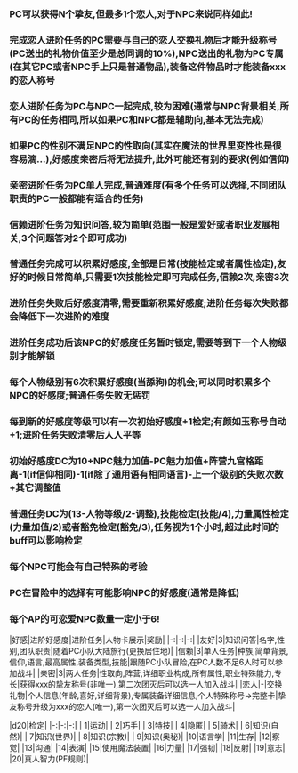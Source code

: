 ### PC可以获得N个挚友,但最多1个恋人,对于NPC来说同样如此! ###  
### 完成恋人进阶任务的PC需要与自己的恋人交换礼物后才能升级称号(PC送出的礼物价值至少是总同调的10%),NPC送出的礼物为PC专属(在其它PC或者NPC手上只是普通物品),装备这件物品时才能装备xxx的恋人称号 ###  
### 恋人进阶任务为PC与NPC一起完成,较为困难(通常与NPC背景相关,所有PC的任务相同,所以如果PC和NPC都是辅助向,基本无法完成) ###   
### 如果PC的性别不满足NPC的性取向(其实在魔法的世界里变性也是很容易滴...),好感度亲密后将无法提升,此外可能还有别的要求(例如信仰) ###   
### 亲密进阶任务为PC单人完成,普通难度(有多个任务可以选择,不同团队职责的PC一般都能有适合的任务) ###     
### 信赖进阶任务为知识问答,较为简单(范围一般是爱好或者职业发展相关,3个问题答对2个即可成功) ###     
### 普通任务完成可以积累好感度,全部是日常(技能检定或者属性检定),友好的时候日常简单,只需要1次技能检定即可完成任务,信赖2次,亲密3次 ###      
### 进阶任务失败后好感度清零,需要重新积累好感度;进阶任务每次失败都会降低下一次进阶的难度 ###  
### 进阶任务成功后该NPC的好感度任务暂时锁定,需要等到下一个人物级别才能解锁 ###  
### 每个人物级别有6次积累好感度(当舔狗)的机会;可以同时积累多个NPC的好感度;普通任务失败无惩罚 ###    
### 每到新的好感度等级可以有一次初始好感度+1检定;有颜如玉称号自动+1;进阶任务失败清零后人人平等 ###    
### 初始好感度DC为10+NPC魅力加值-PC魅力加值+阵营九宫格距离-1(if信仰相同)-1(if除了通用语有相同语言)-上一个级别的失败次数+其它调整值 ###   
### 普通任务DC为(13-人物等级/2-调整),技能检定(技能/4),力量属性检定(力量加值/2)或者豁免检定(豁免/3),任务视为1个小时,超过此时间的buff可以影响检定 ###   
### 每个NPC可能会有自己特殊的考验 ###   
### PC在冒险中的选择有可能影响NPC的好感度(通常是降低) ###   
### 每个AP的可恋爱NPC数量一定小于6! ###    

|好感|进阶好感度|进阶任务|人物卡展示|奖励|
|-:|-:|-:|
|友好|3|知识问答|名字,性别,团队职责|随着PC小队大陆旅行(更换居住地)|
|信赖|3|单人任务|种族,简单背景,信仰,语言,最高属性,装备类型,技能|跟随PC小队冒险,在PC人数不足6人时可以参加战斗|
|亲密|3|两人任务|性取向,阵营,详细职业构成,所有属性,职业特殊能力,专长|获得xxx的挚友称号(非唯一),第二次团灭后可以选一人加入战斗|
|恋人|-|交换礼物|个人信息(年龄,喜好,详细背景),专属装备详细信息,个人特殊称号->完整卡|挚友称号升级为xxx的恋人(唯一),第一次团灭后可以选一人加入战斗|

|d20|检定|
|-:|-:|-:|
| 1|运动|
| 2|巧手|
| 3|特技|
| 4|隐匿|
| 5|骑术|
| 6|知识(自然)|
| 7|知识(世界)|
| 8|知识(宗教)|
| 9|知识(奥秘)|
|10|语言学|
|11|生存|
|12|察觉|
|13|沟通|
|14|表演|
|15|使用魔法装置|
|16|力量|
|17|强韧|
|18|反射|
|19|意志|
|20|真人智力(PF规则)|
